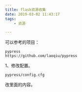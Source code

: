 ```yaml
---
title: flask资源收集
date: 2019-03-02 11:43:17
tags:
	- 资源

---
```




可以参考的项目：

```
pypress
https://github.com/laoqiu/pypress
```

1、修改配置。

```
pypress/config.cfg
```

改里面的内容。

